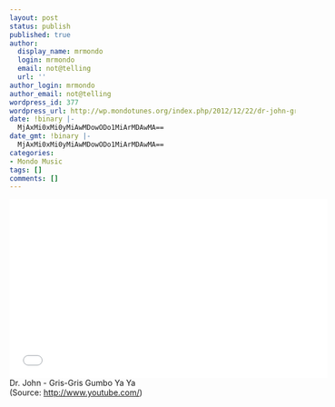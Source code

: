 ```yaml
---
layout: post
status: publish
published: true
author:
  display_name: mrmondo
  login: mrmondo
  email: not@telling
  url: ''
author_login: mrmondo
author_email: not@telling
wordpress_id: 377
wordpress_url: http://wp.mondotunes.org/index.php/2012/12/22/dr-john-gris-gris-gumbo-ya-ya/
date: !binary |-
  MjAxMi0xMi0yMiAwMDowODo1MiArMDAwMA==
date_gmt: !binary |-
  MjAxMi0xMi0yMiAwMDowODo1MiArMDAwMA==
categories:
- Mondo Music
tags: []
comments: []
---
```

<iframe width="560" height="315" src="//www.youtube.com/embed/b4J8VrprrGE" frameborder="0"> </iframe>
Dr. John - Gris-Gris Gumbo Ya Ya
<div class="attribution">(<span>Source:</span> <a href="http://www.youtube.com/">http://www.youtube.com/</a>)</div>
